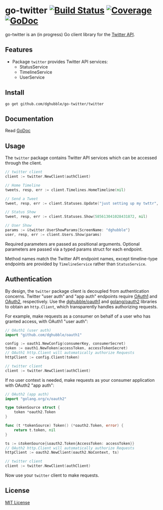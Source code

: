

# go-twitter [![Build Status](https://travis-ci.org/dghubble/go-twitter.png)](https://travis-ci.org/dghubble/go-twitter) [![Coverage](http://gocover.io/_badge/github.com/dghubble/go-twitter/twitter)](http://gocover.io/github.com/dghubble/go-twitter/twitter) [![GoDoc](http://godoc.org/github.com/dghubble/go-twitter?status.png)](http://godoc.org/github.com/dghubble/go-twitter)

go-twitter is an (in progress) Go client library for the [Twitter API](https://dev.twitter.com/rest/public).

## Features

* Package `twitter` provides Twitter API services:
    * StatusService
    * TimelineService
    * UserService

## Install

    go get github.com/dghubble/go-twitter/twitter

## Documentation

Read [GoDoc](https://godoc.org/github.com/dghubble/go-twitter/twitter)

## Usage

The `twitter` package contains Twitter API services which can be accessed through the client.

```go
// twitter client
client := twitter.NewClient(authClient)

// Home Timeline
tweets, resp, err := client.Timelines.HomeTimeline(nil)

// Send a Tweet
tweet, resp, err := client.Statuses.Update("just setting up my twttr", nil)

// Status Show
tweet, resp, err := client.Statuses.Show(585613041028431872, nil)

// User Show
params := &twitter.UserShowParams{ScreenName: "dghubble"}
user, resp, err := client.Users.Show(params)
```

Required parameters are passed as positional arguments. Optional parameters are passed via a typed params struct for each endpoint.

Method names match the Twitter API endpoint names, except timeline-type endpoints are provided by `TimelineService` rather than `StatusService`.

## Authentication

By design, the `twitter` package client is decoupled from authentication concerns. Twitter "user auth" and "app auth" endpoints require [OAuth1](https://tools.ietf.org/html/rfc5849) and [OAuth2](https://tools.ietf.org/html/rfc6749), respectively. Use the [dghubble/oauth1](https://github.com/dghubble/oauth1) and [golang/oauth2](https://github.com/golang/oauth2/) libraries to obtain an `http.Client`, which transparently handles authorizing requests.

For example, make requests as a consumer on behalf of a user who has granted access, with OAuth1 "user auth":

```go
// OAuth1 (user auth)
import "github.com/dghubble/oauth1"

config := oauth1.NewConfig(consumerKey, consumerSecret)
token := oauth1.NewToken(accessToken, accessTokenSecret)
// OAuth1 http.Client will automatically authorize Requests
httpClient := config.Client(token)

// twitter client
client := twitter.NewClient(authClient)
```

If no user context is needed, make requests as your consumer application with OAuth2 "app auth":

```go
// OAuth2 (app auth)
import "golang.org/x/oauth2"

type tokenSource struct {
    token *oauth2.Token
}

func (t *tokenSource) Token() (*oauth2.Token, error) {
    return t.token, nil
}

ts := &tokenSource{&oauth2.Token{AccessToken: accessToken}}
// OAuth2 http.Client will automatically authorize Requests
httpClient := oauth2.NewClient(oauth2.NoContext, ts)

// twitter client
client := twitter.NewClient(authClient)
```

Now use your `twitter` client to make requests.

## License

[MIT License](LICENSE)

